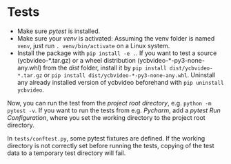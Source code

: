 # Tests

* Make sure *pytest* is installed.
* Make sure your *venv* is activated: Assuming the venv folder is named `venv`, just run
  `. venv/bin/activate` on a Linux system.
* Install the package with `pip install -e .`. If you want to test a source (ycbvideo-\*.tar.gz)
  or a wheel distribution (ycbvideo-\*-py3-none-any.whl) from the *dist* folder, install it by
  `pip install dist/ycbvideo-*.tar.gz` or `pip install dist/ycbvideo-*-py3-none-any.whl`.
  Uninstall any already installed version of ycbvideo beforehand with `pip uninstall ycbvideo`.

Now, you can run the test from the *project root directory*, e.g. `python -m pytest -v`.
If you want to run the tests from e.g. *Pycharm*, add a *pytest Run Configuration*, where you set
the working directory to the project root directory.

In `tests/conftest.py`, some pytest fixtures are defined. If the working directory is not correctly
set before running the tests, copying of the test data to a temporary test directory will fail.
